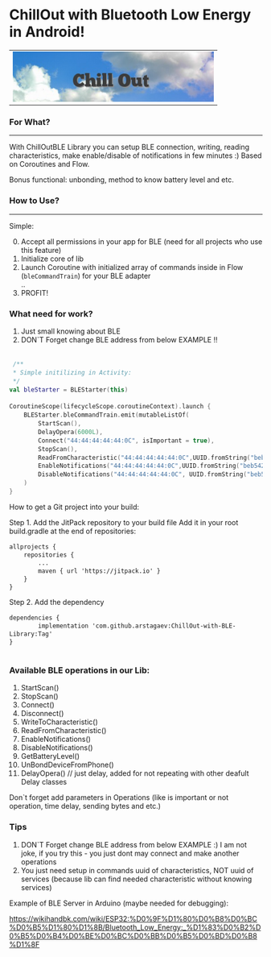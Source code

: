 # ChillOut with Bluetooth Low Energy in Android!

<table style= padding:10px">
  <tr>
    <td>  <img src="./Docs/img1.png"  alt="1" width = 400px height = 100px ></td>
  </tr>
</table>

### For What?
---

With ChillOutBLE Library you can setup BLE connection, writing, reading characteristics, make enable/disable of notifications in few minutes :) Based on Coroutines and Flow.

Bonus functional: unbonding, method to know battery level and etc.

### How to Use?
---
Simple:

0. Accept all permissions in your app for BLE (need for all projects who use this feature)
1. Initialize core of lib
2. Launch Coroutine with initialized array of commands inside in Flow (`bleCommandTrain`) for your BLE adapter  
..  
3. PROFIT!

### What need for work?
1. Just small knowing about BLE
2. DON`T Forget change BLE address from below EXAMPLE !!
```kotlin

 /**
 * Simple initilizing in Activity:
 */ 
val bleStarter = BLEStarter(this)

CoroutineScope(lifecycleScope.coroutineContext).launch { 
    BLEStarter.bleCommandTrain.emit(mutableListOf(
        StartScan(), 
        DelayOpera(6000L), 
        Connect("44:44:44:44:44:0C", isImportant = true), 
        StopScan(), 
        ReadFromCharacteristic("44:44:44:44:44:0C",UUID.fromString("beb5483e-36e1-4688-b7f5-ea07361b26a8"), isImportant = true),
        EnableNotifications("44:44:44:44:44:0C",UUID.fromString("beb54202-36e1-4688-b7f5-ea07361b26a8"), isImportant = true),
        DisableNotifications("44:44:44:44:44:0C", UUID.fromString("beb54202-36e1-4688-b7f5-ea07361b26a8"), isImportant = true))
    )
}

```

How to get a Git project into your build:

Step 1. Add the JitPack repository to your build file
Add it in your root build.gradle at the end of repositories:
```
allprojects {
	repositories {
		...
		maven { url 'https://jitpack.io' }
	}
}
```

Step 2. Add the dependency
```
dependencies {
        implementation 'com.github.arstagaev:ChillOut-with-BLE-Library:Tag'
}
	
```
### Available BLE operations in our Lib:
1. StartScan()
2. StopScan()
3. Connect()
4. Disconnect()
5. WriteToCharacteristic()
6. ReadFromCharacteristic()
7. EnableNotifications()
8. DisableNotifications()
9. GetBatteryLevel()
10. UnBondDeviceFromPhone()
11. DelayOpera() // just delay, added for not repeating with other deafult Delay classes

Don`t forget add parameters in Operations (like is important or not operation, time delay, sending bytes and etc.)
### Tips
1. DON`T Forget change BLE address from below EXAMPLE :) I am not joke, if you try this - you just dont may connect and make another operations
2. You just need setup in commands uuid of characteristics, NOT uuid of services (because lib can find needed characteristic without knowing services)


Example of BLE Server in Arduino (maybe needed for debugging):

https://wikihandbk.com/wiki/ESP32:%D0%9F%D1%80%D0%B8%D0%BC%D0%B5%D1%80%D1%8B/Bluetooth_Low_Energy:_%D1%83%D0%B2%D0%B5%D0%B4%D0%BE%D0%BC%D0%BB%D0%B5%D0%BD%D0%B8%D1%8F
